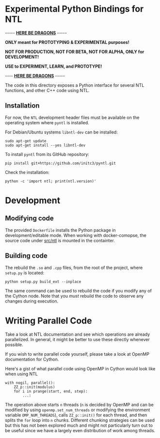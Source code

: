 # Experimental Python Bindings for NTL

----- [**HERE BE DRAGONS**](https://en.wikipedia.org/wiki/Here_be_dragons) -----

**ONLY meant for PROTOTYPING & EXPERIMENTAL purposes!**

**NOT FOR PRODUCTION, NOT FOR BETA, NOT FOR ALPHA, ONLY for DEVELOPMENT!**

**USE to EXPERIMENT, LEARN, and PROTOTYPE!**

---- [**HERE BE DRAGONS**](https://en.wikipedia.org/wiki/Here_be_dragons) -----

The code in this directory exposes a Python interface
for several NTL functions, and other C++ code using
NTL.

## Installation
For now, the `NTL` development header files must be available on the operating system
where `pyntl` is installed.

For Debian/Ubuntu systems `libntl-dev` can be installed:

```shell
sudo apt-get update
sudo apt-get install --yes libntl-dev
```

To install `pyntl` from its GitHub repository:

```shell
pip install git+https://github.com/initc3/pyntl.git
```

Check the installation:

```shell
python -c 'import ntl; print(ntl.version)'
```


# Development

## Modifying code
The provided `Dockerfile` installs the Python package in development/editable mode.
When working with docker-comopse, the source code under [src/ntl](./src/ntl) is
mounted in the containter.


## Building code
The rebuild the `.so` and `.cpp` files, from the root of the project, where `setup.py`
is located:


```shell
python setup.py build_ext --inplace
```

The same command can be used to rebuild the code if you
modify any of the Cython node. Note that you *must* rebuild the code
to observe any changes during execution.

# Writing Parallel Code
Take a look at NTL documentation and see which operations are already
parallelized. In general, it might be better to use these directly
whenever possible.

If you wish to write parallel code yourself, please take a look
at OpenMP documentation for Cython.

Here's a gist of what parallel code using OpenMP in Cython would look
like when using NTL

```
with nogil, parallel():
    ZZ_p::init(modulus)
    for i in prange(start, end, step):
        ...:
```

The operation above starts `n` threads (`n` is decided by OpenMP and
can be modified by using `openmp.set_num_threads` or modifying the
environment variable `OMP_NUM_THREADS`), calls
`ZZ_p::init()` for each thread, and then splits the
`for` loop into `n` chunks. Different chunking strategies
can be used but this has not been explored much and might not
particularly turn out to be useful since we have a largely even
distribution of work among threads.
